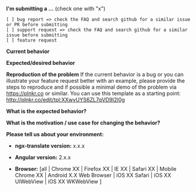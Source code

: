 **I'm submitting a ...**  (check one with "x")
```
[ ] bug report => check the FAQ and search github for a similar issue or PR before submitting
[ ] support request => check the FAQ and search github for a similar issue before submitting
[ ] feature request
```

**Current behavior**


**Expected/desired behavior**


**Reproduction of the problem**
If the current behavior is a bug or you can illustrate your feature request better with an example, please provide the steps to reproduce and if possible a minimal demo of the problem via https://plnkr.co or similar. You can use this template as a starting point: http://plnkr.co/edit/tpl:XXwyUYS6ZL7qVD9I2l0g


**What is the expected behavior?**


**What is the motivation / use case for changing the behavior?**


**Please tell us about your environment:**

* **ngx-translate version:** x.x.x

* **Angular version:** 2.x.x
 
* **Browser:** [all | Chrome XX | Firefox XX | IE XX | Safari XX | Mobile Chrome XX | Android X.X Web Browser | iOS XX Safari | iOS XX UIWebView | iOS XX WKWebView ]
